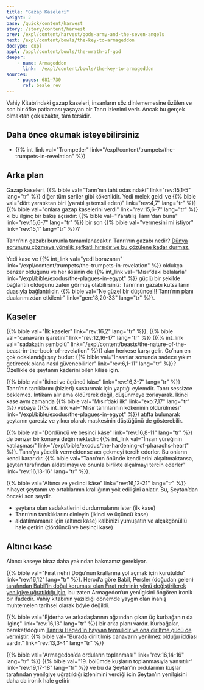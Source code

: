 ```yaml
---
title: "Gazap Kaseleri"
weight: 2
base: /quick/content/harvest
story: /story/content/harvest
prev: /expl/content/harvest/gods-army-and-the-seven-angels
next: /expl/content/bowls/the-key-to-armageddon
docType: expl
appl: /appl/content/bowls/the-wrath-of-god
deeper:
    - name: Armageddon
      link:  /expl/content/bowls/the-key-to-armageddon
sources: 
    - pages: 681–730
      ref: beale_rev
---
```


Vahiy Kitabı’ndaki gazap kaseleri, insanların söz dinlememesine üzülen ve son bir öfke patlaması yaşayan bir Tanrı izlenimi verir. Ancak bu gerçek olmaktan çok uzaktır, tam tersidir.

## Daha önce okumak isteyebilirsiniz

<a name="6e57"></a>
- {{% int_link val="Trompetler" link="/expl/content/trumpets/the-trumpets-in-revelation" %}}

## Arka plan

<a name="08a9"></a>
Gazap kaseleri, {{% bible val="Tanrı’nın taht odasındaki" link="rev:15,1-5" lang="tr" %}} diğer tüm seriler gibi kökenlidir. Yedi melek geldi ve {{% bible val="dört yaratıktan biri (yaratılışı temsil eden)" link="rev:4,7" lang="tr" %}} {{% bible val="onlara gazap kaselerini verdi" link="rev:15,6-7" lang="tr" %}} ki bu ilginç bir bakış açısıdır: {{% bible val="Yaratılış Tanrı’dan buna" link="rev:15,6-7" lang="tr" %}} bir son {{% bible val="vermesini mi istiyor" link="rev:15,1" lang="tr" %}}?

Tanrı’nın gazabı bununla tamamlanacaktır. Tanrı’nın gazabı nedir? [Dünya sorununu çözmeye yönelik şefkatli hırsıdır ve bu çözülene kadar durmaz.](https://moodyaudio.com/products/good-and-beautiful-god-part-6)

Yedi kase ve {{% int_link val="yedi borazanın" link="/expl/content/trumpets/the-trumpets-in-revelation" %}} oldukça benzer olduğunu ve her ikisinin de {{% int_link val="Mısır’daki belalarla" link="/expl/bible/exodus/the-plagues-in-egypt" %}} güçlü bir şekilde bağlantılı olduğunu zaten görmüş olabilirsiniz: Tanrı’nın gazabı kutsalların duasıyla bağlantılıdır. {{% bible val="Ne güzel bir düşünce!!! Tanrı’nın planı dualarımızdan etkilenir" link="gen:18,20-33" lang="tr" %}}.

## Kaseler

<a name="557c"></a>
{{% bible val="İlk kaseler" link="rev:16,2" lang="tr" %}}, {{% bible val="canavarın işaretini" link="rev:12,16-17" lang="tr" %}} ({{% int_link val="sadakatin sembolü" link="/expl/content/beasts/the-nature-of-the-beast-in-the-book-of-revelation" %}}) alan herkese karşı gelir. Go’nun en çok odaklandığı şey budur: {{% bible val="İnsanlar sonunda sadece yıkım getirecek olana nasıl güvenebilirler" link="rev:6,1-11" lang="tr" %}}? Özellikle de şeytanın kaderini bilen kilise için.

{{% bible val="İkinci ve üçüncü kâse" link="rev:16,3-7" lang="tr" %}} Tanrı’nın tanıklarını (bizleri) susturmak için yaptığı eylemdir. Tanrı sessizce beklemez. İntikam alır ama öldürerek değil, düşünmeye zorlayarak. İkinci kase aynı zamanda {{% bible val="Mısır’daki ilk" link="exo:7,17" lang="tr" %}} vebaya ({{% int_link val="Mısır tanrılarının kökeninin öldürülmesi" link="/expl/bible/exodus/the-plagues-in-egypt" %}}) atıfta bulunarak şeytanın çaresiz ve yıkıcı olarak maskesinin düştüğünü de gösterebilir.

{{% bible val="Dördüncü ve beşinci kâse" link="rev:16,8-11" lang="tr" %}} de benzer bir konuya değinmektedir: {{% int_link val="İnsan yüreğinin katılaşması" link="/expl/bible/exodus/the-hardening-of-pharaohs-heart" %}}. Tanrı’ya yücelik vermektense acı çekmeyi tercih ederler. Bu onların kendi kararıdır. {{% bible val="Tanrı’nın önünde kendilerini alçaltmaktansa, şeytan tarafından aldatılmayı ve onunla birlikte alçalmayı tercih ederler" link="rev:16,13-16" lang="tr" %}}.

{{% bible val="Altıncı ve yedinci kâse" link="rev:16,12-21" lang="tr" %}} nihayet şeytanın ve ortaklarının krallığının yok edilişini anlatır. Bu, Şeytan’dan önceki son şeydir.

- şeytana olan sadakatlerini durdurmalarını ister (ilk kase)
- Tanrı’nın tanıklıklarını dinleyin (ikinci ve üçüncü kase)
- aldatılmamanız için (altıncı kase) kalbinizi yumuşatın ve alçakgönüllü hale getirin (dördüncü ve beşinci kase)

## Altıncı kase

<a name="33de"></a>
Altıncı kaseye biraz daha yakından bakmamız gerekiyor.

{{% bible val="Fırat nehri Doğu’nun krallarına yol açmak için kurutuldu" link="rev:16,12" lang="tr" %}}. Herod’a göre Babil, Persler (doğudan gelen) [tarafından Babil’in doğal koruması olan Fırat nehrinin yönü değiştirilerek yenilgiye uğratıldığı için](https://en.wikipedia.org/wiki/Fall_of_Babylon#Historiography), bu zaten Armagedon’un yenilgisini öngören ironik bir ifadedir. Vahiy kitabının yazıldığı dönemde yaygın olan inanış muhtemelen tarihsel olarak böyle değildi.

{{% bible val="Ejderha ve arkadaşlarının ağzından çıkan üç kurbağanın da ilginç" link="rev:16,13" lang="tr" %}} bir arka planı vardır. Kurbağalar, bereket/doğum [Tanrısı Heqed’in hayvan temsilidir ve ona diriltme gücü de vermiştir](https://en.wikipedia.org/wiki/Heqet). {{% bible val="Burada diriltilmiş canavarın yenilmez olduğu iddiası vardır." link="rev:13,3-4" lang="tr" %}}

{{% bible val="Armagedon’da orduların toplanması" link="rev:16,14-16" lang="tr" %}} {{% bible val="19. bölümde kuşların toplanmasıyla yansıtılır" link="rev:19,17-18" lang="tr" %}} ve bu da Şeytan’ın ordularının kuşlar tarafından yenilgiye uğratıldığı izlenimini verdiği için Şeytan’ın yenilgisini daha da ironik hale getirir
